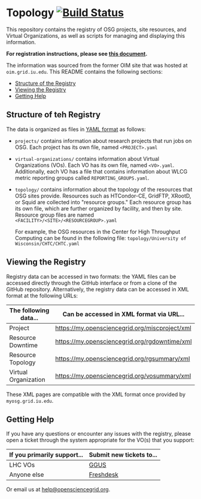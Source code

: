Topology [![Build Status](https://travis-ci.org/opensciencegrid/topology.svg?branch=master)](https://travis-ci.org/opensciencegrid/topology)
========

This repository contains the registry of OSG projects, site resources, and Virtual Organizations, as well as
scripts for managing and displaying this information.

**For registration instructions, please see [this document](https://opensciencegrid.org/docs/common/registration).**

The information was sourced from the former OIM site that was hosted at `oim.grid.iu.edu`.
This README contains the following sections:

- [Structure of the Registry](#structure-of-the-registry)
- [Viewing the Registry](#accessing-the-data)
- [Getting Help](#getting-help)


Structure of teh Registry
-------------------------

The data is organized as files in [YAML format](https://en.wikipedia.org/wiki/YAML)
as follows:

-   `projects/` contains information about research projects that run jobs on OSG.
    Each project has its own file, named `<PROJECT>.yaml`

-   `virtual-organizations/` contains information about Virtual Organizations
    (VOs).
    Each VO has its own file, named `<VO>.yaml`.
    Additionally, each VO has a file that contains information about WLCG metric reporting groups called
    `REPORTING_GROUPS.yaml`.

-   `topology/` contains information about the topology of the resources that OSG sites provide.
    Resources such as HTCondor-CE, GridFTP, XRootD, or Squid are collected into "resource groups." 
    Each resource group has its own file, which are further organized by facility, and then by site.
    Resource group files are named `<FACILITY>/<SITE>/<RESOURCEGROUP>.yaml`

    For example, the OSG resources in the Center for High Throughput Computing can be found in the following file:
    `topology/University of Wisconsin/CHTC/CHTC.yaml`


Viewing the Registry
--------------------

Registry data can be accessed in two formats: the YAML files can be accessed directly through the GitHub interface or
from a clone of the GitHub repository.
Alternatively, the registry data can be accessed in XML format at the following URLs:

| The following data... | Can be accessed in XML format via URL...         |
|-----------------------|--------------------------------------------------|
| Project               | <https://my.opensciencegrid.org/miscproject/xml> |
| Resource Downtime     | <https://my.opensciencegrid.org/rgdowntime/xml>  |
| Resource Topology     | <https://my.opensciencegrid.org/rgsummary/xml>   |
| Virtual Organization  | <https://my.opensciencegrid.org/vosummary/xml>   |

These XML pages are compatible with the XML format once provided by `myosg.grid.iu.edu`.


Getting Help
------------

If you have any questions or encounter any issues with the registry, please open a ticket through the system appropriate
for the VO(s) that you support:

| If you primarily support... | Submit new tickets to...                         |
|-----------------------------|--------------------------------------------------|
| LHC VOs                     | [GGUS](https://ggus.eu)                          |
| Anyone else                 | [Freshdesk](https://support.opensciencegrid.org) |

Or email us at help@opensciencegrid.org.
